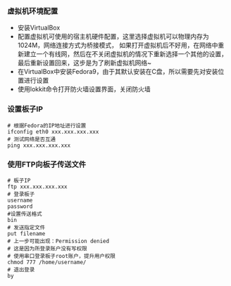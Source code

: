 ### 虚拟机环境配置
- 安装VirtualBox
- 配置虚拟机可使用的宿主机硬件配置，这里选择虚拟机可以物理内存为1024M，网络连接方式为桥接模式，
如果打开虚拟机后不好用，在网络中重新建立一个有线网，然后在不关闭虚拟机的情况下重新选择一个其他的设置，
最后重新设置回来，这步是为了刷新虚拟机网络~
- 在VirtualBox中安装Fedora9，由于其默认安装在C盘，所以需要先对安装位置进行设置
- 使用lokkit命令打开防火墙设置界面，关闭防火墙
### 设置板子IP
```shell
# 根据Fedora的IP地址进行设置
ifconfig eth0 xxx.xxx.xxx.xxx
# 测试网络是否互通
ping xxx.xxx.xxx.xxx
```
### 使用FTP向板子传送文件
```shell
# 板子IP
ftp xxx.xxx.xxx.xxx
# 登录板子
username
password
#设置传送格式
bin
# 发送指定文件
put filename
# 上一步可能出现：Permission denied
# 这是因为所登录账户没有写权限
# 使用串口登录板子root账户，提升用户权限
chmod 777 /home/username/
# 退出登录
by
```